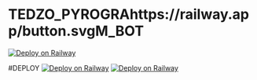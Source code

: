 # TEDZO_PYROGRAhttps://railway.app/button.svgM_BOT


[![Deploy on Railway](https://railway.app/button.svg)](https://railway.app/new/template/e41AjM?referralCode=8vZ0_D)

#DEPLOY
[![Deploy on Railway](https://railway.app/button.svg)](https://railway.app/new/template/JZhyVS?referralCode=8vZ0_D)
[![Deploy on Railway](https://railway.app/button.svg)](https://railway.app/new/template/e41AjM?referralCode=8vZ0_D)
